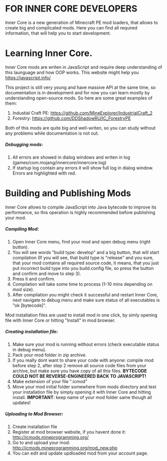 # FOR INNER CORE DEVELOPERS
Inner Core is a new generation of Minecraft PE mod loaders, that allows to create big and complicated mods. Here you can find all required information, that will help you to start development. 

# Learning Inner Core.

Inner Core mods are writen in JavaScript and require deep understanding of this launguage and how OOP works. This website might help you https://javascript.info/

This project is still very young and have massive API at the same time, so documentation is in development and for now you can learn mostly by understanding open-source mods. So here are some great examples of them:
1. Industial Craft PE: https://github.com/MineExplorer/IndustrialCraft_2 
2. Forestry: https://github.com/DDShadowRU/IC_ForestryPE

Both of this mods are quite big and well-writen, so you can study without any problems while documentation is not out.

##### Debugging mods:
1. All errors are showed in dialog windows and writen in log (games/com.mojang/innercore/innercore.log)
2. If startup log contain any errors it will show full log in dialog window. Errors are highlighted with red.

# Building and Publishing Mods

Inner Core allows to compile JavaScript into Java bytecode to improve its performance, so this operation is highly recommended before publishing your mod. 

##### Compiling Mod:
1. Open Inner Core menu, find your mod and open debug menu (right button).
2. You will see words "build type: develop" and a big button, that will start compilation (If you will see, that build type is "release" and you sure, that your mod contains all required source code, it means, that you just put incorrect build type into you build.config file, so press the button and confirm and move to step 3).
3. Press it and confirm.
4. Compilation will take some time to process (1-10 mins depending on mod size).
5. After compilation you might check it successful and restart Inner Core, next navigate to debug menu and make sure status of all executables is "ok [bytecode]".

Mod installation files are used to install mod in one click, by simly opening file with Inner Core or hitting "Install" in mod browser.

##### Creating installation file:
1. Make sure your mod is running without errors (check executable status in debug menu).
2. Pack your mod folder in zip archive.
3. If you really dont want to share your code with anyone: compile mod before step 2, after step 2 remove all source code files from your archive, but make sure you have copy of all this files. **BYTECODE COULD NOT BE REVERSE-ENGINEERED BACK TO JAVASCRIPT!**
4. Make extension of your file ".icmod"
5. Move your mod initial folder somewhere from mods directory and test your installation file by simply opening it with Inner Core and hitting install.
**IMPORTANT**: keep name of your mod folder same though all updates!

##### Uploading to Mod Browser:
1. Create installation file
2. Register at mod browser website, if you havent done it: http://icmods.mineprogramming.org/
3. Go to and upload your mod: http://icmods.mineprogramming.org/mod_new.php
4. You can edit and update updloaded mod from your account page.
